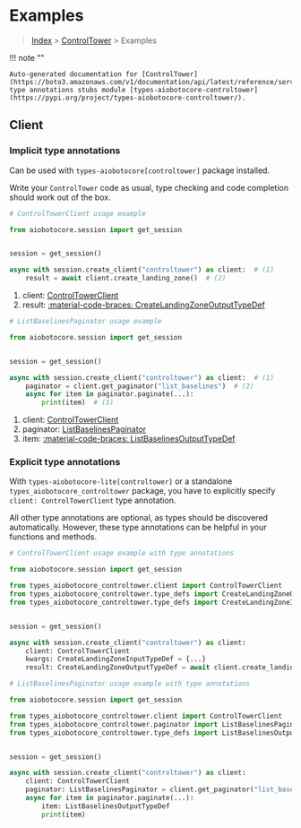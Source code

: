 # Examples

> [Index](../README.md) > [ControlTower](./README.md) > Examples

!!! note ""

    Auto-generated documentation for [ControlTower](https://boto3.amazonaws.com/v1/documentation/api/latest/reference/services/controltower.html#controltower)
    type annotations stubs module [types-aiobotocore-controltower](https://pypi.org/project/types-aiobotocore-controltower/).

## Client

### Implicit type annotations

Can be used with `types-aiobotocore[controltower]` package installed.

Write your `ControlTower` code as usual,
type checking and code completion should work out of the box.



```python
# ControlTowerClient usage example

from aiobotocore.session import get_session


session = get_session()

async with session.create_client("controltower") as client:  # (1)
    result = await client.create_landing_zone()  # (2)
```

1. client: [ControlTowerClient](./client.md)
2. result: [:material-code-braces: CreateLandingZoneOutputTypeDef](./type_defs.md#createlandingzoneoutputtypedef) 



```python
# ListBaselinesPaginator usage example

from aiobotocore.session import get_session


session = get_session()

async with session.create_client("controltower") as client:  # (1)
    paginator = client.get_paginator("list_baselines")  # (2)
    async for item in paginator.paginate(...):
        print(item)  # (3)
```

1. client: [ControlTowerClient](./client.md)
2. paginator: [ListBaselinesPaginator](./paginators.md#listbaselinespaginator)
3. item: [:material-code-braces: ListBaselinesOutputTypeDef](./type_defs.md#listbaselinesoutputtypedef) 




### Explicit type annotations

With `types-aiobotocore-lite[controltower]`
or a standalone `types_aiobotocore_controltower` package, you have to explicitly specify
`client: ControlTowerClient` type annotation.

All other type annotations are optional, as types should be discovered automatically.
However, these type annotations can be helpful in your functions and methods.


```python
# ControlTowerClient usage example with type annotations

from aiobotocore.session import get_session

from types_aiobotocore_controltower.client import ControlTowerClient
from types_aiobotocore_controltower.type_defs import CreateLandingZoneOutputTypeDef
from types_aiobotocore_controltower.type_defs import CreateLandingZoneInputTypeDef


session = get_session()

async with session.create_client("controltower") as client:
    client: ControlTowerClient
    kwargs: CreateLandingZoneInputTypeDef = {...}
    result: CreateLandingZoneOutputTypeDef = await client.create_landing_zone(**kwargs)
```



```python
# ListBaselinesPaginator usage example with type annotations

from aiobotocore.session import get_session

from types_aiobotocore_controltower.client import ControlTowerClient
from types_aiobotocore_controltower.paginator import ListBaselinesPaginator
from types_aiobotocore_controltower.type_defs import ListBaselinesOutputTypeDef


session = get_session()

async with session.create_client("controltower") as client:
    client: ControlTowerClient
    paginator: ListBaselinesPaginator = client.get_paginator("list_baselines")
    async for item in paginator.paginate(...):
        item: ListBaselinesOutputTypeDef
        print(item)
```


